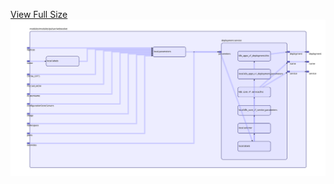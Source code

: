 [View Full Size](https://raw.githubusercontent.com/mingfang/terraform-k8s-modules/master/modules/pulsar/websocket/diagram.svg?sanitize=true)<img src="diagram.svg"/>
